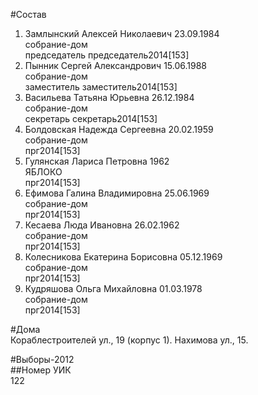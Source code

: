 #Состав  
1. Замлынский Алексей Николаевич 23.09.1984  
    собрание-дом  
    председатель председатель2014[153]  
2. Пынник Сергей Александрович 15.06.1988  
    собрание-дом  
    заместитель заместитель2014[153]  
3. Васильева Татьяна Юрьевна 26.12.1984  
    собрание-дом  
    секретарь секретарь2014[153]  
4. Болдовская Надежда Сергеевна 20.02.1959  
    собрание-дом  
    прг2014[153]  
5. Гулянская Лариса Петровна 1962  
    ЯБЛОКО  
    прг2014[153]  
6. Ефимова Галина Владимировна 25.06.1969  
    собрание-дом  
    прг2014[153]  
7. Кесаева Люда Ивановна 26.02.1962  
    собрание-дом  
    прг2014[153]  
8. Колесникова Екатерина Борисовна 05.12.1969  
    собрание-дом  
    прг2014[153]  
9. Кудряшова Ольга Михайловна 01.03.1978  
    собрание-дом  
    прг2014[153]  
  
#Дома  
Кораблестроителей ул.,   19 (корпус 1). Нахимова ул.,   15.  
  
#Выборы-2012  
##Номер УИК  
122  
